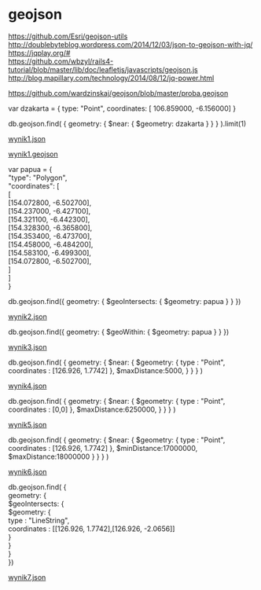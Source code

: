 geojson
=======
https://github.com/Esri/geojson-utils <br>
http://doublebyteblog.wordpress.com/2014/12/03/json-to-geojson-with-jq/ <br>
https://jqplay.org/# <br>
https://github.com/wbzyl/rails4-tutorial/blob/master/lib/doc/leafletjs/javascripts/geojson.js <br>
http://blog.mapillary.com/technology/2014/08/12/jq-power.html

https://github.com/wardzinskaj/geojson/blob/master/proba.geojson


var dzakarta = { type: "Point", coordinates: [ 106.859000, -6.156000] }

db.geojson.find( { geometry: { $near: { $geometry: dzakarta } } } ).limit(1)

[wynik1.json](https://github.com/wardzinskaj/geojson/blob/master/wynik1.json)

[wynik1.geojson](https://github.com/wardzinskaj/geojson/blob/master/near1.geojson) 

var papua = {
<br><ln>   "type": "Polygon",</ln>
<br><ln>   "coordinates": [</ln>
<br>     [
<br> [154.072800, -6.502700],
<br> [154.237000, -6.427100],
<br> [154.321100, -6.442300],
<br> [154.328300, -6.365800],
<br> [154.353400, -6.473700],
<br> [154.458000, -6.484200],
<br> [154.583100, -6.499300],
<br> [154.072800, -6.502700],
<br>     ]
<br>   ]
<br> }

db.geojson.find({ geometry: { $geoIntersects: { $geometry: papua } } })

[wynik2.json](https://github.com/wardzinskaj/geojson/blob/master/wynik2.json)

db.geojson.find({ geometry: { $geoWithin: { $geometry: papua } } })

[wynik3.json](https://github.com/wardzinskaj/geojson/blob/master/wynik3.json)

db.geojson.find( {  geometry: {   $near: {    $geometry: {     type : "Point",      coordinates : [126.926, 1.7742]    },    $maxDistance:5000,   }  } } )

[wynik4.json](https://github.com/wardzinskaj/geojson/blob/master/wynik4.json)

db.geojson.find( {  geometry: {   $near: {    $geometry: {     type : "Point",      coordinates : [0,0]    },    $maxDistance:6250000,   }  } } )

[wynik5.json](https://github.com/wardzinskaj/geojson/blob/master/wynik5.json)

db.geojson.find( {  geometry: {   $near: {    $geometry: {     type : "Point",      coordinates : [126.926, 1.7742]    },    $minDistance:17000000, $maxDistance:18000000   }  } } )

[wynik6.json](https://github.com/wardzinskaj/geojson/blob/master/wynik6.json)

db.geojson.find( {
<br>   geometry: {
<br>    $geoIntersects: {
<br>     $geometry: {
<br>      type : "LineString",
<br>       coordinates : [[126.926, 1.7742],[126.926, -2.0656]]
<br>     }
<br>    }
<br>   }
<br>  })

[wynik7.json](https://github.com/wardzinskaj/geojson/blob/master/wynik7.json)





